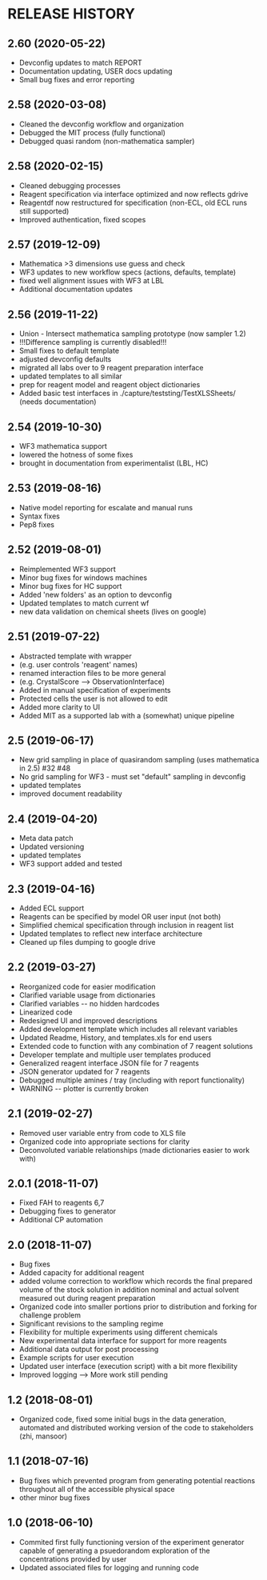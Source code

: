 RELEASE HISTORY
===============

2.60 (2020-05-22)
-----------------
  * Devconfig updates to match REPORT
  * Documentation updating, USER docs updating
  * Small bug fixes and error reporting

2.58 (2020-03-08)
-----------------------------
  * Cleaned the devconfig workflow and organization
  * Debugged the MIT process (fully functional)
  * Debugged quasi random (non-mathematica sampler)

2.58 (2020-02-15)
-----------------------------
  * Cleaned debugging processes
  * Reagent specification via interface optimized and now reflects gdrive 
  * Reagentdf now restructured for specification (non-ECL, old ECL runs still supported)
  * Improved authentication, fixed scopes

2.57 (2019-12-09)
------------------------------
  * Mathematica >3 dimensions use guess and check
  * WF3 updates to new workflow specs (actions, defaults, template)
  * fixed well alignment issues with WF3 at LBL
  * Additional documentation updates

2.56 (2019-11-22)
------------------------------
  * Union - Intersect mathematica sampling prototype (now sampler 1.2)
  * !!!Difference sampling is currently disabled!!!
  * Small fixes to default template
  * adjusted devconfig defaults
  * migrated all labs over to 9 reagent preparation interface
  * updated templates to all similar
  * prep for reagent model and reagent object dictionaries
  * Added basic test interfaces in ./capture/teststing/TestXLSSheets/ (needs documentation)

2.54 (2019-10-30)
-----------------------------
  * WF3 mathematica support 
  * lowered the hotness of some fixes
  * brought in documentation from experimentalist (LBL, HC)

2.53 (2019-08-16)
----------------------------- 
  * Native model reporting for escalate and manual runs
  * Syntax fixes
  * Pep8 fixes

2.52 (2019-08-01)
-----------------------------
  * Reimplemented WF3 support
  * Minor bug fixes for windows machines
  * Minor bug fixes for HC support
  * Added 'new folders' as an option to devconfig
  * Updated templates to match current wf
  * new data validation on chemical sheets (lives on google)

2.51 (2019-07-22)
-----------------------------
  * Abstracted template with wrapper
  * (e.g. user controls 'reagent' names)
  * renamed interaction files to be more general
  * (e.g. CrystalScore --> ObservationInterface)
  * Added in manual specification of experiments
  * Protected cells the user is not allowed to edit
  * Added more clarity to UI
  * Added MIT as a supported lab with a (somewhat) unique pipeline

2.5 (2019-06-17)
-----------------------------
  * New grid sampling in place of quasirandom sampling (uses mathematica in 2.5) #32 #48
  * No grid sampling for WF3 - must set "default" sampling in devconfig 
  * updated templates
  * improved document readability

2.4 (2019-04-20)
----------------------------
  * Meta data patch
  * Updated versioning 
  * updated templates
  * WF3 support added and tested

2.3 (2019-04-16)
----------------------------
  * Added ECL support
  * Reagents can be specified by model OR user input (not both)
  * Simplified chemical specification through inclusion in reagent list
  * Updated templates to reflect new interface architecture 
  * Cleaned up files dumping to google drive

2.2 (2019-03-27)
----------------------------
  * Reorganized code for easier modification
  * Clarified variable usage from dictionaries
  * Clarified variables -- no hidden hardcodes
  * Linearized code
  * Redesigned UI and improved descriptions
  * Added development template which includes all relevant variables
  * Updated Readme, History, and templates.xls for end users
  * Extended code to function with any combination of 7 reagent solutions
  * Developer template and multiple user templates produced
  * Generalized reagent interface JSON file for 7 reagents
  * JSON generator updated for 7 reagents
  * Debugged multiple amines / tray (including with report functionality)
  * WARNING -- plotter is currently broken

2.1 (2019-02-27)
----------------------------
  * Removed user variable entry from code to XLS file
  * Organized code into appropriate sections for clarity
  * Deconvoluted variable relationships (made dictionaries easier to work with)

2.0.1 (2018-11-07)
---------------------------
  * Fixed FAH to reagents 6,7
  * Debugging fixes to generator
  * Additional CP automation

2.0 (2018-11-07)
---------------------------
  * Bug fixes
  * Added capacity for additional reagent
  * added volume correction to workflow which records the final prepared volume of the stock solution in addition nominal and actual solvent measured out during reagent preparation
  * Organized code into smaller portions prior to distribution and forking for challenge problem
  * Significant revisions to the sampling regime
  * Flexibility for multiple experiments using different chemicals
  * New experimental data interface for support for more reagents
  * Additional data output for post processing
  * Example scripts for user execution
  * Updated user interface (execution script) with a bit more flexibility
  * Improved logging --> More work still pending

1.2 (2018-08-01)
--------------------------
  * Organized code, fixed some initial bugs in the data generation, automated and distributed working version of the code to stakeholders (zhi, mansoor)

1.1 (2018-07-16)
----------------
  * Bug fixes which prevented program from generating potential reactions throughout all of the accessible physical space
  * other minor bug fixes

1.0 (2018-06-10)
----------------
  * Commited first fully functioning version of the experiment generator capable of generating a psuedorandom exploration of the concentrations provided by user
  * Updated associated files for logging and running code
